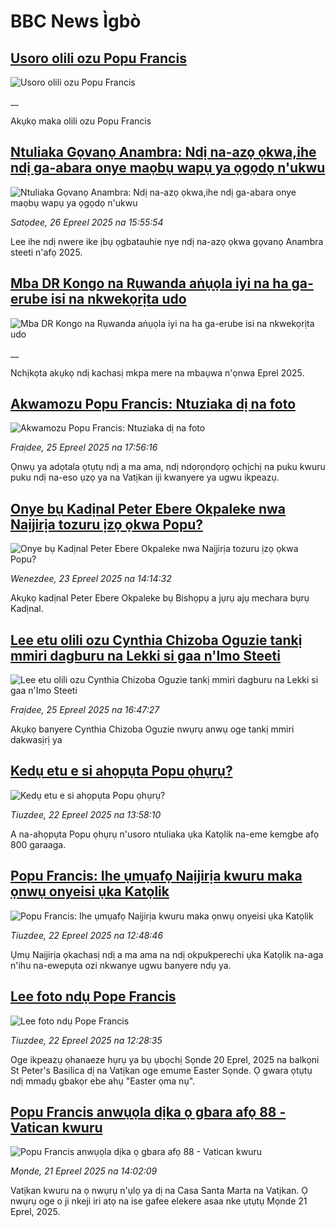 # BBC News Ìgbò## [Usoro olili ozu Popu Francis ](https://www.bbc.co.uk/igbo/live/c5yp73vxj58t?at_campaign=githubrss)![Usoro olili ozu Popu Francis ](https://ichef.bbci.co.uk/ace/standard/240/cpsprodpb/19b5/live/60fd1bb0-2294-11f0-9060-674316cb3a1f.jpg)__Akụkọ maka olili ozu Popu Francis## [Ntuliaka Gọvanọ Anambra: Ndị na-azọ ọkwa,ihe ndị ga-abara onye maọbụ wapụ ya ọgọdọ n'ukwu](https://www.bbc.com/igbo/articles/c1lmep4mz95o?at_campaign=githubrss)![Ntuliaka Gọvanọ Anambra: Ndị na-azọ ọkwa,ihe ndị ga-abara onye maọbụ wapụ ya ọgọdọ n'ukwu](https://ichef.bbci.co.uk/ace/standard/240/cpsprodpb/60ec/live/75b7df40-22a8-11f0-8c2e-77498b1ce297.png)_Satọdee, 26 Epreel 2025 na 15:55:54_Lee ihe ndị nwere ike ịbụ ọgbatauhie nye ndị na-azọ ọkwa gọvanọ Anambra steeti n'afọ 2025.## [Mba DR Kongo na Rụwanda aṅụọla iyi na ha ga-erube isi na nkwekọrịta udo](https://www.bbc.co.uk/igbo/live/c0qnz7jg5ndt?at_campaign=githubrss)![Mba DR Kongo na Rụwanda aṅụọla iyi na ha ga-erube isi na nkwekọrịta udo](https://ichef.bbci.co.uk/ace/standard/240/cpsprodpb/e110/live/c4e6cd50-229f-11f0-9060-674316cb3a1f.png)__Nchịkọta akụkọ ndị kachasị mkpa mere na mbaụwa n'ọnwa Eprel 2025.## [Akwamozu Popu Francis: Ntuziaka dị na foto](https://www.bbc.com/igbo/articles/cvg93zpg72go?at_campaign=githubrss)![Akwamozu Popu Francis: Ntuziaka dị na foto](https://ichef.bbci.co.uk/ace/standard/240/cpsprodpb/5cb9/live/2c71c8d0-21bf-11f0-9c65-a5c3dc449bf3.jpg)_Fraịdee, 25 Epreel 2025 na 17:56:16_Ọnwụ ya adọtala ọtụtụ ndị a ma ama, ndị ndọrọndọrọ ọchịchị na puku kwuru puku ndị na-eso ụzọ ya na Vatịkan iji kwanyere ya ugwu ikpeazụ.## [Onye bụ Kadịnal Peter Ebere Okpaleke nwa Naịjirịa tozuru ịzọ ọkwa Popu?](https://www.bbc.com/igbo/articles/cvgp848zm2yo?at_campaign=githubrss)![Onye bụ Kadịnal Peter Ebere Okpaleke nwa Naịjirịa tozuru ịzọ ọkwa Popu?](https://ichef.bbci.co.uk/ace/standard/240/cpsprodpb/b5d7/live/8a4f5270-2042-11f0-9ca7-e308e1ae9161.jpg)_Wenezdee, 23 Epreel 2025 na 14:14:32_Akụkọ kadịnal Peter Ebere Okpaleke bụ Bishọpụ a jụrụ ajụ mechara bụrụ Kadịnal.## [Lee etu olili ozu Cynthia Chizoba Oguzie tankị mmiri dagburu na Lekki si gaa n'Imo Steeti](https://www.bbc.com/igbo/articles/cx2www8gdwpo?at_campaign=githubrss)![Lee etu olili ozu Cynthia Chizoba Oguzie tankị mmiri dagburu na Lekki si gaa n'Imo Steeti](https://ichef.bbci.co.uk/ace/standard/240/cpsprodpb/62bf/live/5392e630-21c7-11f0-b072-7bcc2f1fa000.png)_Fraịdee, 25 Epreel 2025 na 16:47:27_Akụkọ banyere Cynthia Chizoba Oguzie nwụrụ anwụ oge tankị mmiri dakwasịrị ya## [Kedụ etu e si ahọpụta Popu ọhụrụ?](https://www.bbc.com/igbo/articles/cn4w0k7ld17o?at_campaign=githubrss)![Kedụ etu e si ahọpụta Popu ọhụrụ?](https://ichef.bbci.co.uk/ace/standard/240/cpsprodpb/15ac/live/86eae570-eee4-11ef-9cf8-5dc390817f3c.jpg)_Tiuzdee, 22 Epreel 2025 na 13:58:10_A na-ahọpụta Popu ọhụrụ n'usoro ntuliaka ụka Katọlik na-eme kemgbe afọ 800 garaaga.## [Popu Francis: Ihe ụmụafọ Naịjirịa kwuru maka ọnwụ onyeisi ụka Katọlik](https://www.bbc.com/igbo/articles/cewg8ryxv10o?at_campaign=githubrss)![Popu Francis: Ihe ụmụafọ Naịjirịa kwuru maka ọnwụ onyeisi ụka Katọlik](https://ichef.bbci.co.uk/ace/standard/240/cpsprodpb/4da9/live/3a175250-1f5a-11f0-b1b3-7358f8d35a35.jpg)_Tiuzdee, 22 Epreel 2025 na 12:48:46_Ụmụ Naịjirịa ọkachasị ndị a ma ama na ndị okpukperechi ụka Katọlik na-aga n'ihu na-ewepụta ozi nkwanye ugwu banyere ndụ ya.## [Lee foto ndụ Pope Francis](https://www.bbc.com/igbo/articles/cdrgev73egyo?at_campaign=githubrss)![Lee foto ndụ Pope Francis](https://ichef.bbci.co.uk/ace/standard/240/cpsprodpb/f09b/live/de2500b0-f451-11ef-9e61-71ee71f26eb1.jpg)_Tiuzdee, 22 Epreel 2025 na 12:28:35_Oge ikpeazụ ọhanaeze hụrụ ya bụ ụbọchị Sọnde 20 Eprel, 2025 na balkọni  St Peter's Basilica dị na Vatịkan oge emume Easter Sọnde. Ọ gwara ọtụtụ ndị mmadụ gbakọr ebe ahụ "Easter ọma nụ".## [Popu Francis anwụọla dịka ọ gbara afọ 88 - Vatican kwuru](https://www.bbc.com/igbo/articles/c0r54527rz8o?at_campaign=githubrss)![Popu Francis anwụọla dịka ọ gbara afọ 88 - Vatican kwuru](https://ichef.bbci.co.uk/ace/standard/240/cpsprodpb/0aba/live/42caae40-1ead-11f0-8be5-1f3291537128.jpg)_Mọnde, 21 Epreel 2025 na 14:02:09_Vatịkan kwuru na ọ nwụrụ n'ụlọ ya dị na Casa Santa Marta na Vatịkan. Ọ nwụrụ oge o ji nkeji iri atọ na ise gafee elekere asaa nke ụtụtụ Mọnde 21 Eprel, 2025.